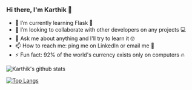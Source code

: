 ### Hi there, I'm Karthik 👋
<!--
**Karthikvenugopal/Karthikvenugopal** is a ✨ _special_ ✨ repository because its `README.md` (this file) appears on your GitHub profile.

Here are some ideas to get you started:
-->
<!-- - 🔭 I’m currently working on a Quiz app ❓ -->
- 🌱 I’m currently learning Flask 🧪
- 👯 I’m looking to collaborate with other developers on any projects 💻
- 💬 Ask me about anything and I'll try to learn it 🤓
- 📫 How to reach me: ping me on LinkedIn or email me 📧
- ⚡ Fun fact: 92% of the world's currency exists only on computers 🔥

<!-- 12 🤔 I’m looking for help with ... -->
 <!-- 15- 😄 Pronouns: ... -->
![Karthik's github stats](https://github-readme-stats.vercel.app/api?username=Karthikvenugopal&count_private=true&theme=algolia&show_icons=true)
<!--[![Anurag's github stats](https://github-readme-stats.vercel.app/api?username=karthik0702&count_private=true&theme=algolia&show_icons=true)](https://github.com/anuraghazra/github-readme-stats) -->

[![Top Langs](https://github-readme-stats.vercel.app/api/top-langs/?username=Karthikvenugopal&count_private=true&theme=algolia)](https://github.com/anuraghazra/github-readme-stats)
